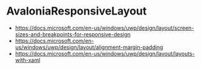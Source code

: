 # AvaloniaResponsiveLayout

* https://docs.microsoft.com/en-us/windows/uwp/design/layout/screen-sizes-and-breakpoints-for-responsive-design
* https://docs.microsoft.com/en-us/windows/uwp/design/layout/alignment-margin-padding
* https://docs.microsoft.com/en-us/windows/uwp/design/layout/layouts-with-xaml
